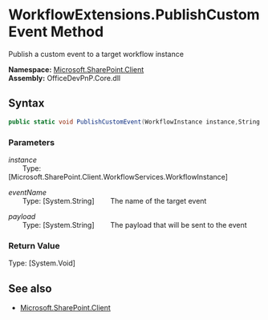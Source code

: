 # WorkflowExtensions.PublishCustomEvent Method  
Publish a custom event to a target workflow instance  

**Namespace:** [Microsoft.SharePoint.Client](Microsoft.SharePoint.Client.md)  
**Assembly:** OfficeDevPnP.Core.dll  
## Syntax
```C#
public static void PublishCustomEvent(WorkflowInstance instance,String eventName,String payload)
```
### Parameters
*instance*  
&emsp;&emsp;Type: [Microsoft.SharePoint.Client.WorkflowServices.WorkflowInstance] 
&emsp;&emsp;  
  
*eventName*  
&emsp;&emsp;Type: [System.String] 
&emsp;&emsp;The name of the target event  
  
*payload*  
&emsp;&emsp;Type: [System.String] 
&emsp;&emsp;The payload that will be sent to the event  
  
### Return Value
Type: [System.Void]  

## See also
- [Microsoft.SharePoint.Client](Microsoft.SharePoint.Client.md)
